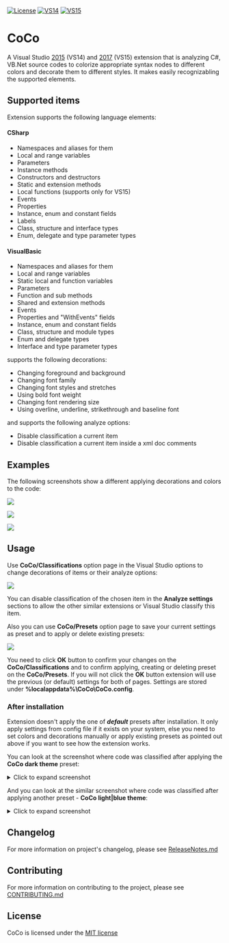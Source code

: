 [![License](https://img.shields.io/apm/l/vim-mode.svg?style=flat-square)](LICENSE.txt) [![VS14](https://img.shields.io/badge/Visual%20Studio%20Marketplace%20%7C%20VS14-v2.5.0-orange.svg?style=flat-square)](https://marketplace.visualstudio.com/items?itemName=GeorgeAleksandria.CoCo) [![VS15](https://img.shields.io/badge/Visual%20Studio%20Marketplace%20%7C%20VS15-v2.5.0-orange.svg?style=flat-square)](https://marketplace.visualstudio.com/items?itemName=GeorgeAleksandria.CoCo-19226)

# CoCo
A Visual Studio [2015](https://marketplace.visualstudio.com/items?itemName=GeorgeAleksandria.CoCo) (VS14) and [2017](https://marketplace.visualstudio.com/items?itemName=GeorgeAleksandria.CoCo-19226) (VS15) extension that is analyzing C#, VB\.Net source codes to colorize 
appropriate syntax nodes to different colors and decorate them to different styles. It makes easily recognizabling the supported elements. 

## Supported items 

Extension supports the following language elements:

#### CSharp

* Namespaces and aliases for them
* Local and range variables
* Parameters
* Instance methods 
* Constructors and destructors
* Static and extension methods
* Local functions (supports only for VS15)
* Events
* Properties
* Instance, enum and constant fields
* Labels
* Class, structure and interface types
* Enum, delegate and type parameter types

#### VisualBasic

* Namespaces and aliases for them
* Local and range variables
* Static local and function variables
* Parameters
* Function and sub methods 
* Shared and extension methods
* Events
* Properties and "WithEvents" fields
* Instance, enum and constant fields
* Class, structure and module types
* Enum and delegate types
* Interface and type parameter types

supports the following decorations:
* Changing foreground and background
* Changing font family
* Changing font styles and stretches
* Using bold font weight
* Changing font rendering size
* Using overline, underline, strikethrough and baseline font

and supports the following analyze options:
* Disable classification a current item
* Disable classification a current item inside a xml doc comments

## Examples

The following screenshots show a different applying decorations and colors to the code:

![](https://user-images.githubusercontent.com/13402478/44617734-03017c80-a871-11e8-86ac-5cc4e0c4d73f.png)

![](https://user-images.githubusercontent.com/13402478/44617735-04cb4000-a871-11e8-9f69-52caf1210996.png)

![](https://user-images.githubusercontent.com/13402478/48673969-722cfb00-eb58-11e8-9896-6caa1188ee1d.png)


## Usage 
Use **CoCo/Classifications** option page in the Visual Studio options to change decorations of items or their analyze options:

![](https://user-images.githubusercontent.com/13402478/48673975-83760780-eb58-11e8-9cce-b0a7eb8f05a7.png)


You can disable classification of the chosen item in the **Analyze settings** sections to allow the other similar extensions or Visual Studio classify this item.

Also you can use **CoCo/Presets** option page to save your current settings as preset and to apply or delete existing presets:

![](https://user-images.githubusercontent.com/13402478/44617733-009f2280-a871-11e8-8619-35aadf25f734.png)

You need to click **OK** button to confirm your changes on the **CoCo/Classifications** and 
to confirm applying, creating or deleting preset on the **CoCo/Presets**. If you will not click the **OK** button 
extension will use the previous (or default) settings for both of pages. Settings are stored under **%localappdata%\CoCo\CoCo.config**.

### After installation
Extension doesn't apply the one of ***default*** presets after installation. It only apply settings from config file if it exists on your system, 
else you need to set colors and decorations manually or apply existing presets as pointed out above if you want to see how the extension works.

You can look at the screenshot where code was classified after applying the **CoCo dark theme** preset:

<details>
<summary>Click to expand screenshot</summary>
  
![](https://georgealeksandria.gallerycdn.vsassets.io/extensions/georgealeksandria/coco-19226/1.0/1504035613003/277591/1/DarkExample.PNG)

</details>

And you can look at the similar screenshot where code was classified after applying another preset - **CoCo light|blue theme**:

<details>
<summary>Click to expand screenshot</summary>
  
![](https://georgealeksandria.gallerycdn.vsassets.io/extensions/georgealeksandria/coco-19226/1.0/1504035613003/277592/1/LightExample.PNG)

</details>

## Changelog
For more information on project's changelog, please see [ReleaseNotes.md](https://github.com/GeorgeAlexandria/CoCo/blob/dev/ReleaseNotes.md)

## Contributing
For more information on contributing to the project, please see [CONTRIBUTING.md](https://github.com/GeorgeAlexandria/CoCo/blob/dev/CONTRIBUTING.md)

## License

CoCo is licensed under the [MIT license](https://github.com/GeorgeAlexandria/CoCo/blob/dev/LICENSE.txt)